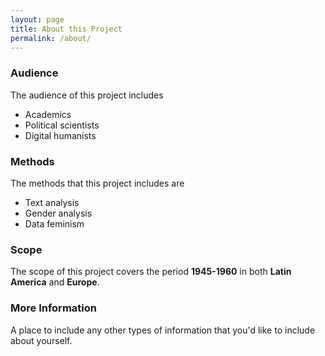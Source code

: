 ```yaml
---
layout: page
title: About this Project
permalink: /about/
---
```


### Audience
The audience of this project includes
* Academics
* Political scientists
* Digital humanists

### Methods
The methods that this project includes are
* Text analysis
* Gender analysis
* Data feminism

### Scope
The scope of this project covers the period **1945-1960** in both **Latin America** and **Europe**.

### More Information

A place to include any other types of information that you'd like to include about yourself.
